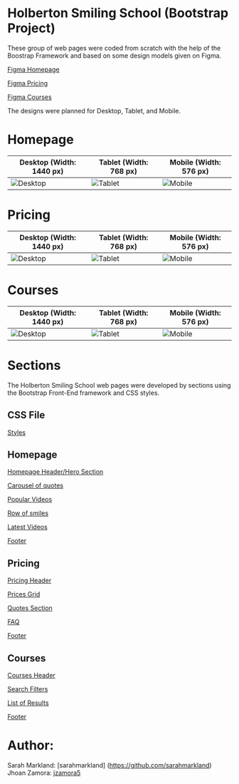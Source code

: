 # Holberton Smiling School (Bootstrap Project)

These group of web pages were coded from scratch with the help of the Boostrap Framework and based on some design models given on Figma.

[Figma Homepage](https://www.figma.com/file/QYQqMYbdpAHL5xTclwJKSI/Homepage)

[Figma Pricing](https://www.figma.com/file/KLAI53jdYpfFNEy0O79ymB/Pricing)

[Figma Courses](https://www.figma.com/file/ivg3abH1HLmMayBgjGg1Qf/Courses)

The designs were planned for Desktop, Tablet, and Mobile.

# Homepage

| **Desktop (Width: 1440 px)**                              | **Tablet (Width: 768 px)**                              | **Mobile (Width: 576 px)**                              |
| --------------------------------------------------------- | ------------------------------------------------------- | ------------------------------------------------------- |
| ![Desktop](https://i.ibb.co/pKGgC0J/Homepage-Desktop.png) | ![Tablet](https://i.ibb.co/6XBLwf9/Homepage-Tablet.png) | ![Mobile](https://i.ibb.co/NVBK21F/Homepage-Mobile.png) |

# Pricing

| **Desktop (Width: 1440 px)**                             | **Tablet (Width: 768 px)**                             | **Mobile (Width: 576 px)**                             |
| -------------------------------------------------------- | ------------------------------------------------------ | ------------------------------------------------------ |
| ![Desktop](https://i.ibb.co/RvSJ2YS/Pricing-Desktop.png) | ![Tablet](https://i.ibb.co/Gkvsf0Y/Pricing-Tablet.png) | ![Mobile](https://i.ibb.co/6RwmYck/Pricing-Mobile.png) |

# Courses

| **Desktop (Width: 1440 px)**                             | **Tablet (Width: 768 px)**                             | **Mobile (Width: 576 px)**                             |
| -------------------------------------------------------- | ------------------------------------------------------ | ------------------------------------------------------ |
| ![Desktop](https://i.ibb.co/y51S3HX/Courses-Desktop.png) | ![Tablet](https://i.ibb.co/28qK1g0/Courses-Tablet.png) | ![Mobile](https://i.ibb.co/f8zNgkx/Courses-Mobile.png) |

# Sections

The Holberton Smiling School web pages were developed by sections using the Bootstrap Front-End framework and CSS styles.

## CSS File

[Styles](https://github.com/jzamora5/holberton-smiling-school/blob/master/styles.css)

## Homepage

[Homepage Header/Hero Section](https://github.com/jzamora5/holberton-smiling-school/blob/master/0-homepage.html)

[Carousel of quotes](https://github.com/jzamora5/holberton-smiling-school/blob/master/1-homepage.html)

[Popular Videos](https://github.com/jzamora5/holberton-smiling-school/blob/master/2-homepage.html)

[Row of smiles](https://github.com/jzamora5/holberton-smiling-school/blob/master/3-homepage.html)

[Latest Videos](https://github.com/jzamora5/holberton-smiling-school/blob/master/4-homepage.html)

[Footer](https://github.com/jzamora5/holberton-smiling-school/blob/master/homepage.html)

## Pricing

[Pricing Header](https://github.com/jzamora5/holberton-smiling-school/blob/master/0-pricing.html)

[Prices Grid](https://github.com/jzamora5/holberton-smiling-school/blob/master/1-pricing.html)

[Quotes Section](https://github.com/jzamora5/holberton-smiling-school/blob/master/2-pricing.html)

[FAQ](https://github.com/jzamora5/holberton-smiling-school/blob/master/3-pricing.html)

[Footer](https://github.com/jzamora5/holberton-smiling-school/blob/master/pricing.html)

## Courses

[Courses Header](https://github.com/jzamora5/holberton-smiling-school/blob/master/0-courses.html)

[Search Filters](https://github.com/jzamora5/holberton-smiling-school/blob/master/1-courses.html)

[List of Results](https://github.com/jzamora5/holberton-smiling-school/blob/master/2-courses.html)

[Footer](https://github.com/jzamora5/holberton-smiling-school/blob/master/courses.html)

# Author:

Sarah Markland: [sarahmarkland] (https://github.com/sarahmarkland)
Jhoan Zamora: [jzamora5](https://github.com/jzamora5)
